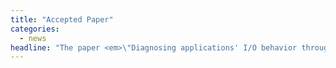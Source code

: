 ```yaml
---
title: "Accepted Paper"
categories:
  - news
headline: "The paper <em>\"Diagnosing applications' I/O behavior through system call observability\"</em>  was accepted at the DCDS workshop colocated with DSN!"
---
```

